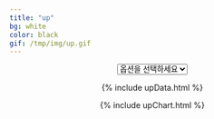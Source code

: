 ```yaml
---
title: "up"
bg: white
color: black
gif: /tmp/img/up.gif
---
```



<div style='text-align:center;'>

<select id='upSelect' style="text-align-last:center;" onchange = "changeSelect();">
	<option value='NULL'>옵션을 선택하세요</option>
	<option value='RE'>RE</option>
	<option value='EU'>EU</option>
	<option value='UL'>UL</option>
</select>

<br>

<div> 


<canvas id="upChart"></canvas>

{% include upData.html %}

{% include upChart.html %}


<span id='upAvText'>
</span>

<script>
function changeSelect(){
	var upSelectName = document.getElementById('upSelect');
	var upSelectValue = upSelectName.options[upSelectName.selectedIndex].value;
	var upText = document.getElementById('upAvText');


	if(upSelectValue == 'NULL'){
		config.data.datasets.splice(0,100);
		myChart.update();
		upText.innerText = '';
	}
	else if(upSelectValue == 'RE'){
		config.data.datasets.splice(0,100);
		myChart.update();

		config.data.datasets.push(RERedDataset);
		config.data.datasets.push(RERedMDataset);

		config.data.datasets.push(REBlackDataset);
		config.data.datasets.push(REBlackMDataset);

		config.data.datasets.push(REAdditionalDataset);
		config.data.datasets.push(REAdditionalMDataset);

		config.data.datasets.push(REQuestionableDataset);
		config.data.datasets.push(REQuestionableDataset);

		config.data.datasets.push(REExpertDataset);
		config.data.datasets.push(REExpertMDataset);

		config.data.datasets.push(REMasterDataset);
		config.data.datasets.push(REMasterMDataset);

		myChart.update();
	
		upText.innerText = 
		'red av = '+AvRedRE/1000+'\n'+
		'redm av = '+AvRedREM/1000;
	}
	else if(upSelectValue == 'EU'){
		config.data.datasets.splice(0,100);
		myChart.update();
		
		

		myChart.update();
	}
	else if(upSelectValue == 'UL'){}
}

</script>

</div>


